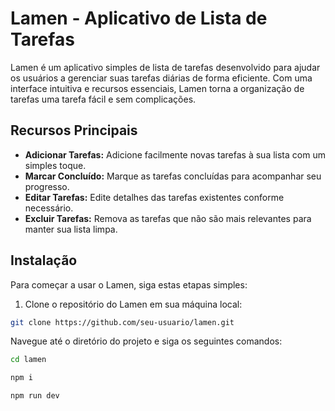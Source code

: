 # Lamen - Aplicativo de Lista de Tarefas

Lamen é um aplicativo simples de lista de tarefas desenvolvido para ajudar os usuários a gerenciar suas tarefas diárias de forma eficiente. Com uma interface intuitiva e recursos essenciais, Lamen torna a organização de tarefas uma tarefa fácil e sem complicações.

## Recursos Principais

- **Adicionar Tarefas:** Adicione facilmente novas tarefas à sua lista com um simples toque.
- **Marcar Concluído:** Marque as tarefas concluídas para acompanhar seu progresso.
- **Editar Tarefas:** Edite detalhes das tarefas existentes conforme necessário.
- **Excluir Tarefas:** Remova as tarefas que não são mais relevantes para manter sua lista limpa.

## Instalação

Para começar a usar o Lamen, siga estas etapas simples:

1. Clone o repositório do Lamen em sua máquina local:

```bash 
git clone https://github.com/seu-usuario/lamen.git
```

Navegue até o diretório do projeto e siga os seguintes comandos:

```bash 
cd lamen
```

```bash 
npm i
```

```bash 
npm run dev
```

